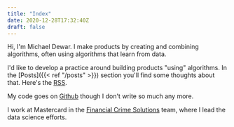 ```yaml
---
title: "Index"
date: 2020-12-28T17:32:40Z
draft: false
---
```


Hi, I'm Michael Dewar. I make products by creating and combining algorithms, often using algorithms that learn from data.

I'd like to develop a practice around building products "using" algorithms. In the [Posts]({{< ref "/posts" >}}) section you'll find some thoughts about that. Here's the [RSS](/posts/index.xml).

My code goes on [Github](https://github.com/mikedewar) though I don't write so much any more.

I work at Mastercard in the [Financial Crime Solutions](https://www.vocalink.com/services/financial-crime-solutions/) team, where I lead the data science efforts.

